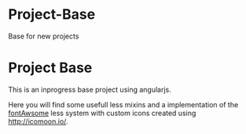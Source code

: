 Project-Base
============

Base for new projects 
<h1><i class="icon-avaliation"></i> Project Base</h1>
<p>This is an inprogress base project using angularjs.</p>
<p>Here you will find some usefull less mixins and a implementation of the <a href="http://fontawesome.io/">fontAwsome</a> less system with custom icons created using <a href="http://icomoon.io/">http://icomoon.io/</a>.</p>
